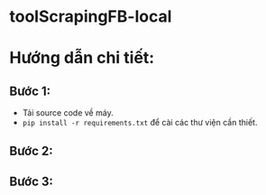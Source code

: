 # toolScrapingFB-local
# Hướng dẫn chi tiết:
## Bước 1: 
- Tải source code về máy.
- `pip install -r requirements.txt` để cài các thư viện cần thiết.
## Bước 2:
## Bước 3:
